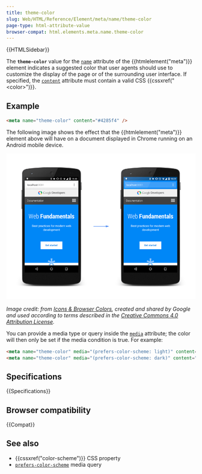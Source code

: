 ```yaml
---
title: theme-color
slug: Web/HTML/Reference/Element/meta/name/theme-color
page-type: html-attribute-value
browser-compat: html.elements.meta.name.theme-color
---
```


{{HTMLSidebar}}

The **`theme-color`** value for the [`name`](/en-US/docs/Web/HTML/Reference/Element/meta#name) attribute of the {{htmlelement("meta")}} element indicates a suggested color that user agents should use to customize the display of the page or of the surrounding user interface. If specified, the [`content`](/en-US/docs/Web/HTML/Reference/Element/meta#content) attribute must contain a valid CSS {{cssxref("&lt;color&gt;")}}.

## Example

```html
<meta name="theme-color" content="#4285f4" />
```

The following image shows the effect that the {{htmlelement("meta")}} element above will have on a document displayed in Chrome running on an Android mobile device.

![Image showing the effect of using theme-color](theme-color.png)

_Image credit: from [Icons & Browser Colors](https://web.dev/articles/icons-and-browser-colors), created and shared by Google and used according to terms described in the [Creative Commons 4.0 Attribution License](https://creativecommons.org/licenses/by/4.0/)._

You can provide a media type or query inside the [`media`](/en-US/docs/Web/HTML/Reference/Element/meta#media) attribute; the color will then only be set if the media condition is true. For example:

```html
<meta name="theme-color" media="(prefers-color-scheme: light)" content="cyan" />
<meta name="theme-color" media="(prefers-color-scheme: dark)" content="black" />
```

## Specifications

{{Specifications}}

## Browser compatibility

{{Compat}}

## See also

- {{cssxref("color-scheme")}} CSS property
- [`prefers-color-scheme`](/en-US/docs/Web/CSS/@media/prefers-color-scheme) media query
